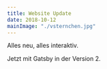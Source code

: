 ```yaml
---
title: Website Update
date: 2018-10-12
mainImage: "./vsternchen.jpg"
---
```


Alles neu, alles interaktiv.

Jetzt mit Gatsby in der Version 2.
